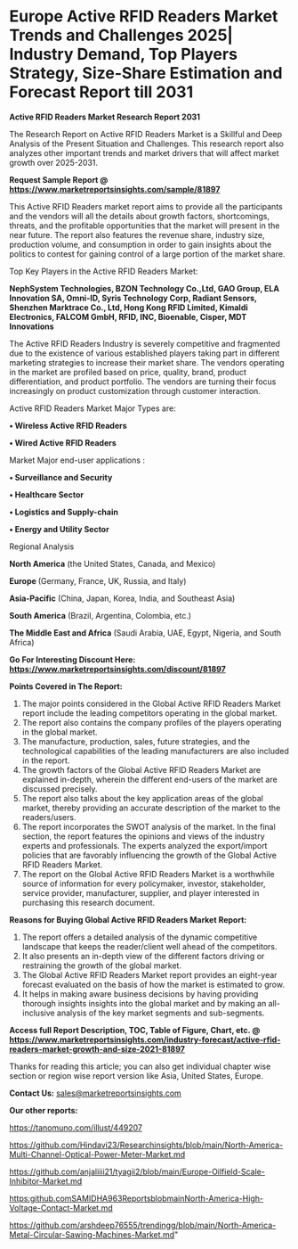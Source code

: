 # Europe Active RFID Readers Market Trends and Challenges 2025| Industry Demand, Top Players Strategy, Size-Share Estimation and Forecast Report till 2031

<strong>Active RFID Readers Market Research Report 2031</strong>

The Research Report on Active RFID Readers Market is a Skillful and Deep Analysis of the Present Situation and Challenges. This research report also analyzes other important trends and market drivers that will affect market growth over 2025-2031.

<strong>Request Sample Report @ <a href=https://www.marketreportsinsights.com/sample/81897>https://www.marketreportsinsights.com/sample/81897</a></strong>

This Active RFID Readers market report aims to provide all the participants and the vendors will all the details about growth factors, shortcomings, threats, and the profitable opportunities that the market will present in the near future. The report also features the revenue share, industry size, production volume, and consumption in order to gain insights about the politics to contest for gaining control of a large portion of the market share.

Top Key Players in the Active RFID Readers Market:

<strong>NephSystem Technologies, BZON Technology Co.,Ltd, GAO Group, ELA Innovation SA, Omni-ID, Syris Technology Corp, Radiant Sensors, Shenzhen Marktrace Co., Ltd, Hong Kong RFID Limited, Kimaldi Electronics, FALCOM GmbH, RFID, INC, Bioenable, Cisper, MDT Innovations</strong>

The Active RFID Readers Industry is severely competitive and fragmented due to the existence of various established players taking part in different marketing strategies to increase their market share. The vendors operating in the market are profiled based on price, quality, brand, product differentiation, and product portfolio. The vendors are turning their focus increasingly on product customization through customer interaction.

Active RFID Readers Market Major Types are:

<strong>• Wireless Active RFID Readers

• Wired Active RFID Readers</strong>

Market Major end-user applications :

<strong>• Surveillance and Security

• Healthcare Sector

• Logistics and Supply-chain

• Energy and Utility Sector</strong>

Regional Analysis

</u><strong><b>North America</b></strong> (the United States, Canada, and Mexico)

<strong><b>Europe </b></strong>(Germany, France, UK, Russia, and Italy)

<strong><b>Asia-Pacific</b></strong> (China, Japan, Korea, India, and Southeast Asia)

<strong><b>South America</b></strong> (Brazil, Argentina, Colombia, etc.)

<strong><b>The Middle East and Africa</b></strong> (Saudi Arabia, UAE, Egypt, Nigeria, and South Africa)

<strong>Go For Interesting Discount Here: <a href=https://www.marketreportsinsights.com/discount/81897>https://www.marketreportsinsights.com/discount/81897</a></strong>

<strong>Points Covered in The Report:</strong>
<ol>
  <li>The major points considered in the Global Active RFID Readers Market report include the leading competitors operating in the global market.</li>
  <li>The report also contains the company profiles of the players operating in the global market.</li>
  <li>The manufacture, production, sales, future strategies, and the technological capabilities of the leading manufacturers are also included in the report.</li>
  <li>The growth factors of the Global Active RFID Readers Market are explained in-depth, wherein the different end-users of the market are discussed precisely.</li>
  <li>The report also talks about the key application areas of the global market, thereby providing an accurate description of the market to the readers/users.</li>
  <li>The report incorporates the SWOT analysis of the market. In the final section, the report features the opinions and views of the industry experts and professionals. The experts analyzed the export/import policies that are favorably influencing the growth of the Global Active RFID Readers Market.</li>
  <li>The report on the Global Active RFID Readers Market is a worthwhile source of information for every policymaker, investor, stakeholder, service provider, manufacturer, supplier, and player interested in purchasing this research document.</li>
</ol>
<strong>Reasons for Buying Global Active RFID Readers Market Report:</strong>

<ol>
  <li>The report offers a detailed analysis of the dynamic competitive landscape that keeps the reader/client well ahead of the competitors.</li>
  <li>It also presents an in-depth view of the different factors driving or restraining the growth of the global market.</li>
  <li>The Global Active RFID Readers Market report provides an eight-year forecast evaluated on the basis of how the market is estimated to grow.</li>
  <li>It helps in making aware business decisions by having providing thorough insights insights into the global market and by making an all-inclusive analysis of the key market segments and sub-segments.</li>
</ol>
<strong>Access full Report Description, TOC, Table of Figure, Chart, etc. @ <a href=https://www.marketreportsinsights.com/industry-forecast/active-rfid-readers-market-growth-and-size-2021-81897>https://www.marketreportsinsights.com/industry-forecast/active-rfid-readers-market-growth-and-size-2021-81897</a></strong>


Thanks for reading this article; you can also get individual chapter wise section or region wise report version like Asia, United States, Europe.

<strong>Contact Us:</strong>
sales@marketreportsinsights.com

<strong>Our other reports:</strong>

<a href=https://tanomuno.com/illust/449207>https://tanomuno.com/illust/449207</a>

<a href=https://github.com/Hindavi23/Researchinsights/blob/main/North-America-Multi-Channel-Optical-Power-Meter-Market.md>https://github.com/Hindavi23/Researchinsights/blob/main/North-America-Multi-Channel-Optical-Power-Meter-Market.md</a>

<a href=https://github.com/anjaliiii21/tyagii2/blob/main/Europe-Oilfield-Scale-Inhibitor-Market.md>https://github.com/anjaliiii21/tyagii2/blob/main/Europe-Oilfield-Scale-Inhibitor-Market.md</a>

<a href=https:github.comSAMIDHA963ReportsblobmainNorth-America-High-Voltage-Contact-Market.md>https:github.comSAMIDHA963ReportsblobmainNorth-America-High-Voltage-Contact-Market.md</a>

<a href=https://github.com/arshdeep76555/trendingg/blob/main/North-America-Metal-Circular-Sawing-Machines-Market.md>https://github.com/arshdeep76555/trendingg/blob/main/North-America-Metal-Circular-Sawing-Machines-Market.md</a>"

